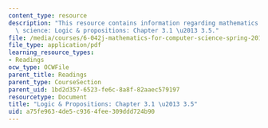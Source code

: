 ```yaml
---
content_type: resource
description: "This resource contains information regarding mathematics for computer\
  \ science: Logic & propositions: Chapter 3.1 \u2013 3.5."
file: /media/courses/6-042j-mathematics-for-computer-science-spring-2015/a75fe9634de5c9364fee309ddd724b90_MIT6_042JS15_Session4.pdf
file_type: application/pdf
learning_resource_types:
- Readings
ocw_type: OCWFile
parent_title: Readings
parent_type: CourseSection
parent_uid: 1bd2d357-6523-fe6c-8a8f-82aaec579197
resourcetype: Document
title: "Logic & Propositions: Chapter 3.1 \u2013 3.5"
uid: a75fe963-4de5-c936-4fee-309ddd724b90
---
```

